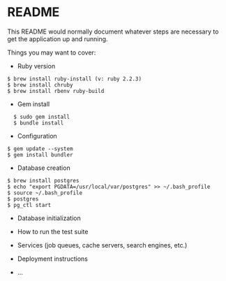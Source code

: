 # README

This README would normally document whatever steps are necessary to get the
application up and running.

Things you may want to cover:

* Ruby version
```
$ brew install ruby-install (v: ruby 2.2.3)
$ brew install chruby
$ brew install rbenv ruby-build

```

* Gem install
```
  $ sudo gem install
  $ bundle install
```

* Configuration

```
$ gem update --system
$ gem install bundler

```

* Database creation
```
$ brew install postgres
$ echo "export PGDATA=/usr/local/var/postgres" >> ~/.bash_profile
$ source ~/.bash_profile
$ postgres
$ pg_ctl start

```

* Database initialization

* How to run the test suite

* Services (job queues, cache servers, search engines, etc.)

* Deployment instructions

* ...
